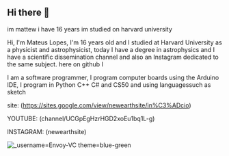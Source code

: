 ## Hi there 👋
im mattew i have 16 years im studied on harvard university

Hi, I'm Mateus Lopes, I'm 16 years old and I studied at Harvard University as a physicist and astrophysicist, today I have a degree in astrophysics and I have a scientific dissemination channel and also an Instagram dedicated to the same subject. here on github I

I am a software programmer, I program computer boards using the Arduino IDE, I program in Python C++ C# and CS50 and using languages ​​such as sketch

site: (https://sites.google.com/view/newearthsite/in%C3%ADcio)

YOUTUBE: (channel/UCGpEgHzrHGD2xoEu1bq1L-g)

INSTAGRAM: (newearthsite)


![_username=Envoy-VC theme=blue-green](https://github.com/user-attachments/assets/97792377-60b3-47a7-b4fa-260ebb9b5953)

